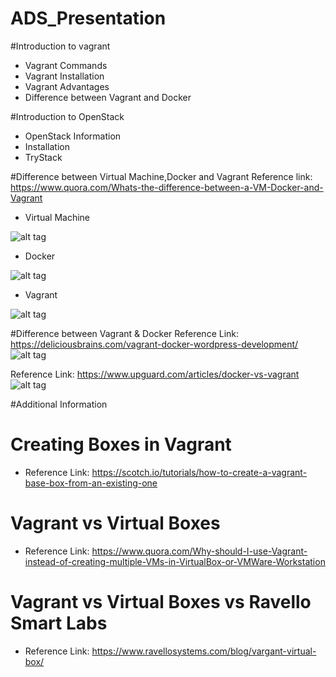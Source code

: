 # ADS_Presentation
#Introduction to vagrant
* Vagrant Commands
* Vagrant Installation
* Vagrant Advantages
* Difference between Vagrant and Docker

#Introduction to OpenStack
* OpenStack Information
* Installation
* TryStack

#Difference between Virtual Machine,Docker and Vagrant
Reference link: https://www.quora.com/Whats-the-difference-between-a-VM-Docker-and-Vagrant

* Virtual Machine

![alt tag](https://qph.ec.quoracdn.net/main-qimg-c5288bd31cc118aaea15ee87310a331c-p)

* Docker 

![alt tag](https://qph.ec.quoracdn.net/main-qimg-ba6d33730d1bce36c28d6a04486b2574-p)

* Vagrant

![alt tag](https://qph.ec.quoracdn.net/main-qimg-ba6d33730d1bce36c28d6a04486b2574-p)

#Difference between Vagrant & Docker
Reference Link: https://deliciousbrains.com/vagrant-docker-wordpress-development/
![alt tag](https://cdn.deliciousbrains.com/content/uploads/2016/01/07115244/VagrantVsDocker.jpg)


Reference Link: https://www.upguard.com/articles/docker-vs-vagrant
![alt tag](https://www.upguard.com/hs-fs/hubfs/UpGuard/infographics/docker-vs-vagrant.png?t=1487983775360&width=650&name=docker-vs-vagrant.png)


#Additional Information

# Creating Boxes in Vagrant
* Reference Link: https://scotch.io/tutorials/how-to-create-a-vagrant-base-box-from-an-existing-one

# Vagrant vs Virtual Boxes
* Reference Link: https://www.quora.com/Why-should-I-use-Vagrant-instead-of-creating-multiple-VMs-in-VirtualBox-or-VMWare-Workstation

# Vagrant vs Virtual Boxes vs Ravello Smart Labs
* Reference Link: https://www.ravellosystems.com/blog/vargant-virtual-box/
